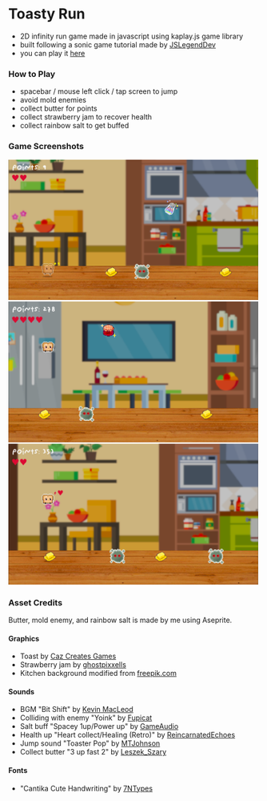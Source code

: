 # Toasty Run
- 2D infinity run game made in javascript using kaplay.js game library
- built following a sonic game tutorial made by [JSLegendDev](https://www.youtube.com/watch?v=wfRvhPm5qFc)
- you can play it [here](https://soft-pages.github.io/toasty-run/)

### How to Play
- spacebar / mouse left click / tap screen to jump
- avoid mold enemies
- collect butter for points
- collect strawberry jam to recover health
- collect rainbow salt to get buffed

### Game Screenshots

<img src="https://github.com/shanataru/toasty-run/blob/main/public/graphics/showcase/tr-7.png" width="500" />
<img src="https://github.com/shanataru/toasty-run/blob/main/public/graphics/showcase/tr-5.png" width="500" />
<img src="https://github.com/shanataru/toasty-run/blob/main/public/graphics/showcase/tr-2.png" width="500" />

### Asset Credits
Butter, mold enemy, and rainbow salt is made by me using Aseprite.

#### Graphics
- Toast by [Caz Creates Games](https://caz-creates-games.itch.io/bread)
- Strawberry jam by [ghostpixxells](https://ghostpixxells.itch.io/pixel-mart)
- Kitchen background modified from [freepik.com](https://img.freepik.com/free-vector/modern-kitchen-horizontal-banners_1284-37961.jpg?t=st=1730820965~exp=1730824565~hmac=61ce3fce57001973cf849f9c50e7449b308bdbee86f2167cc79312bd3e66be0e&w=900)

#### Sounds
- BGM "Bit Shift" by [Kevin MacLeod](https://uppbeat.io/track/kevin-macleod/bit-shift)
- Colliding with enemy "Yoink" by [Fupicat](https://freesound.org/people/Fupicat/sounds/538148/)
- Salt buff "Spacey 1up/Power up" by [GameAudio](https://freesound.org/people/GameAudio/sounds/220173/)
- Health up "Heart collect/Healing (Retro)" by [ReincarnatedEchoes](https://freesound.org/people/ReincarnatedEchoes/sounds/644306/)
- Jump sound "Toaster Pop" by [MTJohnson](https://freesound.org/people/MTJohnson/sounds/444430/)
- Collect butter "3 up fast 2" by [Leszek_Szary](https://freesound.org/people/Leszek_Szary/sounds/171586/)

#### Fonts
- "Cantika Cute Handwriting" by [7NTypes](https://www.1001fonts.com/cantika-cute-handwriting-font.html)
